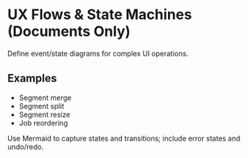 # UX Flows & State Machines (Documents Only)

Define event/state diagrams for complex UI operations.

## Examples
- Segment merge
- Segment split
- Segment resize
- Job reordering

Use Mermaid to capture states and transitions; include error states and undo/redo.

